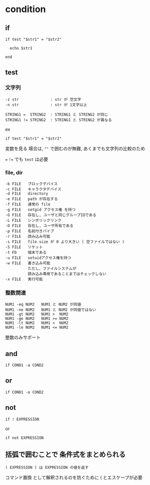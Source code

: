
# condition


## if

```
if test "$str1" = "$str2"

  echo $str1

end
```



## test

### 文字列

```
-z str              : str が 空文字
-n str              : str が 1文字以上

STRING1 =  STRING2  : STRING1 と STRING2 が同じ
STRING1 != STRING2  : STRING1 と STRING2 が異なる
```

ex

```
if test "$str1" = "$str2"
```

変数を見る 場合は, `""` で囲むのが無難,
あくまでも文字列の比較のため

`=` `!=` でも `test` は必要


### file, dir

```
-b FILE   ブロックデバイス
-c FILE   キャラクタデバイス
-d FILE   directory
-e FILE   path が存在する
-f FILE   通常の file
-g FILE   setgid アクセス権 を持つ
-G FILE   存在し, ユーザと同じグループIDである
-L FILE   シンボリックリンク
-O FILE   存在し, ユーザ所有である
-p FILE   名前付きパイプ
-r FILE   読み込み可能
-s FILE   file size が 0 より大きい ( 空ファイルではない )
-S FILE   ソケット
-t FD     端末である
-u FILE   setuidアクセス権を持つ
-w FILE   書き込み可能
          ただし、ファイルシステムが
          読み込み専用であることまではチェックしない
-x FILE   実行可能
```

### 整数関連

```
NUM1 -eq NUM2   NUM1 と NUM2 が同値
NUM1 -ne NUM2   NUM1 と NUM2 が同値ではない
NUM1 -gt NUM2   NUM1 >  NUM2 
NUM1 -ge NUM2   NUM1 >= NUM2 
NUM1 -lt NUM2   NUM1 <  NUM2 
NUM1 -le NUM2   NUM1 <= NUM2 
```

整数のみサポート


## and

```
if COND1 -a COND2
```

## or

```
if COND1 -o COND2
```

## not

```
if ! EXPRESSION
```

or

```
if not EXPRESSION
```


## 括弧で囲むことで 条件式をまとめられる

```
( EXPRESSION ) は EXPRESSION の値を返す
```

コマンド置換 として解釈されるのを防ぐために
\( とエスケープが必要



